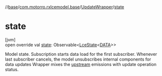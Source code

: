 //[base](../../../index.md)/[com.motorro.rxlcemodel.base](../index.md)/[UpdateWrapper](index.md)/[state](state.md)

# state

[jvm]\
open override val [state](state.md): Observable&lt;[LceState](../-lce-state/index.md)&lt;[DATA](index.md)&gt;&gt;

Model state. Subscription starts data load for the first subscriber. Whenever last subscriber cancels, the model unsubscribes internal components for data updates Wrapper mixes the [upstream](../../../../base/com.motorro.rxlcemodel.base/-update-wrapper/upstream.md) emissions with update operation status.
